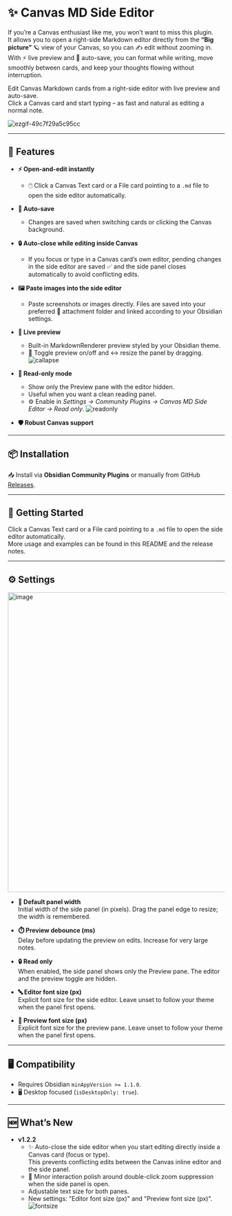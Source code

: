 # ✨ Canvas MD Side Editor

If you’re a Canvas enthusiast like me, you won’t want to miss this plugin.  
It allows you to open a right-side Markdown editor directly from the **“Big picture”** 🪐 view of your Canvas, so you can ✍️ edit without zooming in.  
With ⚡ live preview and 💾 auto-save, you can format while writing, move smoothly between cards, and keep your thoughts flowing without interruption.

Edit Canvas Markdown cards from a right-side editor with live preview and auto-save.  
Click a Canvas card and start typing – as fast and natural as editing a normal note.

![ezgif-49c7f29a5c95cc](https://github.com/user-attachments/assets/5836c7ad-45af-420c-bfcd-fb2ec503ada1)

---

## 🌟 Features

- **⚡ Open-and-edit instantly**  
  - 🖱️ Click a Canvas Text card or a File card pointing to a `.md` file to open the side editor automatically.

- **💾 Auto-save**  
  - Changes are saved when switching cards or clicking the Canvas background.

- **🔒 Auto-close while editing inside Canvas**  
  - If you focus or type in a Canvas card’s own editor, pending changes in the side editor are saved ✅ and the side panel closes automatically to avoid conflicting edits.

- **🖼️ Paste images into the side editor**  
  - Paste screenshots or images directly. Files are saved into your preferred 📂 attachment folder and linked according to your Obsidian settings.

- **👀 Live preview**  
  - Built-in MarkdownRenderer preview styled by your Obsidian theme.  
  - 🔄 Toggle preview on/off and ↔️ resize the panel by dragging.
![callapse](https://github.com/user-attachments/assets/31ad47e6-669c-4c2c-87d9-4642dab8317b)

- **📖 Read-only mode**  
  - Show only the Preview pane with the editor hidden.  
  - Useful when you want a clean reading panel.  
  - ⚙️ Enable in *Settings → Community Plugins → Canvas MD Side Editor → Read only*.
![readonly](https://github.com/user-attachments/assets/19f07d55-6582-4595-8ba0-8f761502f0ee)

- **🛡️ Robust Canvas support**

---

## 📦 Installation

📥 Install via **Obsidian Community Plugins** or manually from GitHub [Releases]([https://github.com/ShawnSWu/canvas-md-side-editor/releases](https://github.com/ShawnSWu/Obsidian-Canvas-Markdown-Side-Editor/releases/)).

---

## 🚀 Getting Started

Click a Canvas Text card or a File card pointing to a `.md` file to open the side editor automatically.  
More usage and examples can be found in this README and the release notes.

---

## ⚙️ Settings
<img width="1083" height="695" alt="image" src="https://github.com/user-attachments/assets/b70444cb-c9fe-48a2-bfca-ab19f03ba868" />

- **📏 Default panel width**  
  Initial width of the side panel (in pixels). Drag the panel edge to resize; the width is remembered.

- **⏱️ Preview debounce (ms)**  
  Delay before updating the preview on edits. Increase for very large notes.

- **🔒 Read only**  
  When enabled, the side panel shows only the Preview pane. The editor and the preview toggle are hidden.

- **🔤 Editor font size (px)**  
  Explicit font size for the side editor. Leave unset to follow your theme when the panel first opens.

- **🔡 Preview font size (px)**  
  Explicit font size for the preview pane. Leave unset to follow your theme when the panel first opens.

---

## 🖥️ Compatibility

- Requires Obsidian `minAppVersion >= 1.1.0`.  
- 🖥️ Desktop focused (`isDesktopOnly: true`).

---

## 🆕 What’s New

- **v1.2.2**
  - ✨ Auto-close the side editor when you start editing directly inside a Canvas card (focus or type).  
    This prevents conflicting edits between the Canvas inline editor and the side panel.
  - 🎯 Minor interaction polish around double-click zoom suppression when the side panel is open.
  - Adjustable text size for both panes.
  - New settings: "Editor font size (px)" and "Preview font size (px)".
  ![fontsize](https://github.com/user-attachments/assets/70a9a4fd-0d55-48bb-beb9-690a02c26946)

